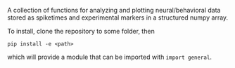 
A collection of functions for analyzing and plotting neural/behavioral data stored as spiketimes and experimental markers in a structured numpy array. 

To install, clone the repository to some folder, then 
``` 
pip install -e <path>
```
which will provide a module that can be imported with 
`import general`.


